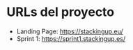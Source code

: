 # URLs del proyecto
- Landing Page: https://stackingup.eu/
- Sprint 1: https://sprint1.stackingup.es/
